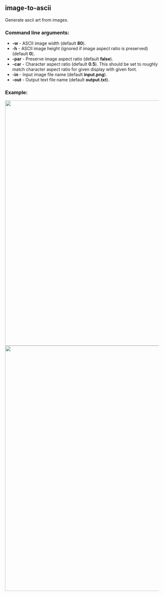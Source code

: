 ## image-to-ascii
Generate ascii art from images.

### Command line arguments:
- __-w__ - ASCII image width (default __80__).
- __-h__ - ASCII image height (ignored if image aspect ratio is preserved) (default __0__).
- __-par__ - Preserve image aspect ratio (default __false__).
- __-car__ - Character aspect ratio (default __0.5__). This should be set to roughly match character aspect ratio for given display with given font.
- __-in__ - Input image file name (default __input.png__).
- __-out__ - Output text file name (default __output.txt__).

### Example:

<img src="https://github.com/stekap000/image-to-ascii/assets/80646042/fa57886e-013c-4e0d-8914-292546395187" width="800" height="auto">

<img src="https://github.com/stekap000/image-to-ascii/assets/80646042/9f3cd0eb-a48e-4555-915a-79df074c6880" width="800" height="auto">
